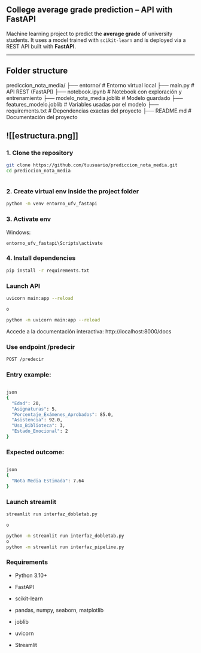## College average grade prediction – API with FastAPI

Machine learning project to predict the **average grade** of university students. It uses a model trained with `scikit-learn` and is deployed via a REST API built with **FastAPI**.

---

## Folder structure

prediccion_nota_media/ ├── entorno/ # Entorno virtual local ├── main.py # API REST (FastAPI) ├── notebook.ipynb # Notebook con exploración y entrenamiento ├── modelo_nota_media.joblib # Modelo guardado ├── features_modelo.joblib # Variables usadas por el modelo ├── requirements.txt # Dependencias exactas del proyecto ├── README.md # Documentación del proyecto

![[estructura.png]]
---

### 1. Clone the repository

```bash
git clone https://github.com/tuusuario/prediccion_nota_media.git
cd prediccion_nota_media
```
```

```


### 2. Create virtual env inside the project folder

```bash
python -m venv entorno_ufv_fastapi
```
### 3. Activate env
Windows:

```
entorno_ufv_fastapi\Scripts\activate
```


### 4. Install dependencies
```bash
pip install -r requirements.txt
```

### Launch API
```bash
uvicorn main:app --reload

o 

python -m uvicorn main:app --reload
```
Accede a la documentación interactiva: http://localhost:8000/docs

###  Use endpoint /predecir

```bash
POST /predecir
```

### Entry example:

```bash

json
{
  "Edad": 20,
  "Asignaturas": 5,
  "Porcentaje_Exámenes_Aprobados": 85.0,
  "Asistencia": 92.0,
  "Uso_Biblioteca": 3,
  "Estado_Emocional": 2
}
```

### Expected outcome:
```bash

json
{
  "Nota Media Estimada": 7.64
}
```
### Launch streamlit
```bash
streamlit run interfaz_dobletab.py

o

python -m streamlit run interfaz_dobletab.py
o 
python -m streamlit run interfaz_pipeline.py
```
### Requirements
- Python 3.10+

- FastAPI

- scikit-learn

- pandas, numpy, seaborn, matplotlib

- joblib

- uvicorn

- Streamlit

